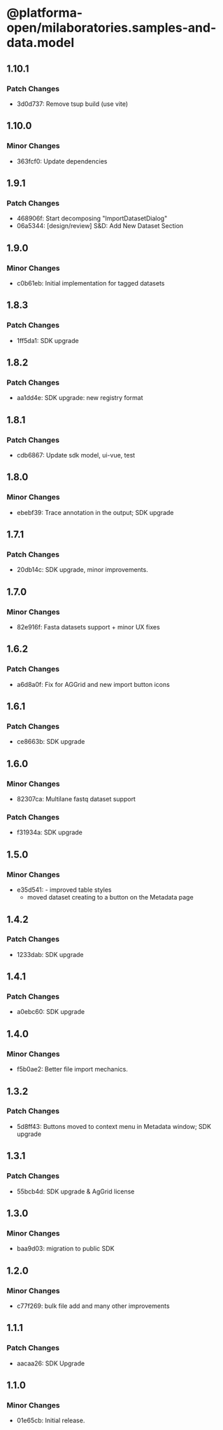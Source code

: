 # @platforma-open/milaboratories.samples-and-data.model

## 1.10.1

### Patch Changes

- 3d0d737: Remove tsup build (use vite)

## 1.10.0

### Minor Changes

- 363fcf0: Update dependencies

## 1.9.1

### Patch Changes

- 468906f: Start decomposing "ImportDatasetDialog"
- 06a5344: [design/review] S&D: Add New Dataset Section

## 1.9.0

### Minor Changes

- c0b61eb: Initial implementation for tagged datasets

## 1.8.3

### Patch Changes

- 1ff5da1: SDK upgrade

## 1.8.2

### Patch Changes

- aa1dd4e: SDK upgrade: new registry format

## 1.8.1

### Patch Changes

- cdb6867: Update sdk model, ui-vue, test

## 1.8.0

### Minor Changes

- ebebf39: Trace annotation in the output; SDK upgrade

## 1.7.1

### Patch Changes

- 20db14c: SDK upgrade, minor improvements.

## 1.7.0

### Minor Changes

- 82e916f: Fasta datasets support + minor UX fixes

## 1.6.2

### Patch Changes

- a6d8a0f: Fix for AGGrid and new import button icons

## 1.6.1

### Patch Changes

- ce8663b: SDK upgrade

## 1.6.0

### Minor Changes

- 82307ca: Multilane fastq dataset support

### Patch Changes

- f31934a: SDK upgrade

## 1.5.0

### Minor Changes

- e35d541: - improved table styles
  - moved dataset creating to a button on the Metadata page

## 1.4.2

### Patch Changes

- 1233dab: SDK upgrade

## 1.4.1

### Patch Changes

- a0ebc60: SDK upgrade

## 1.4.0

### Minor Changes

- f5b0ae2: Better file import mechanics.

## 1.3.2

### Patch Changes

- 5d8ff43: Buttons moved to context menu in Metadata window; SDK upgrade

## 1.3.1

### Patch Changes

- 55bcb4d: SDK upgrade & AgGrid license

## 1.3.0

### Minor Changes

- baa9d03: migration to public SDK

## 1.2.0

### Minor Changes

- c77f269: bulk file add and many other improvements

## 1.1.1

### Patch Changes

- aacaa26: SDK Upgrade

## 1.1.0

### Minor Changes

- 01e65cb: Initial release.
